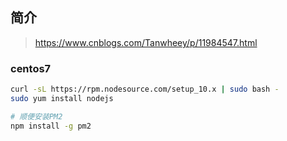 ## 简介


>https://www.cnblogs.com/Tanwheey/p/11984547.html



### centos7

```bash
curl -sL https://rpm.nodesource.com/setup_10.x | sudo bash -
sudo yum install nodejs

# 顺便安装PM2
npm install -g pm2
```